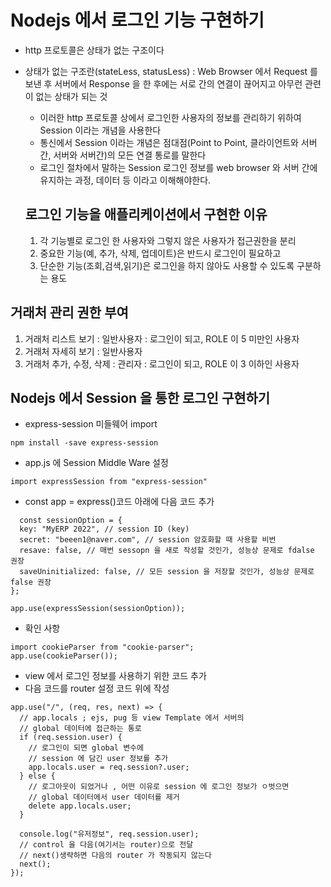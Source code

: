 # Nodejs 에서 로그인 기능 구현하기

- http 프로토콜은 상태가 없는 구조이다

* 상태가 없는 구조란(stateLess, statusLess) : Web Browser 에서 Request 를 보낸 후 서버에서 Response 을 한 후에는
  서로 간의 연결이 끊어지고 아무런 관련이 없는 상태가 되는 것

  - 이러한 http 프로토콜 상에서 로그인한 사용자의 정보를 관리하기 위하여 Session 이라는 개념을 사용한다
  - 통신에서 Session 이라는 개념은 점대점(Point to Point, 클라이언트와 서버간, 서버와 서버간)의 모든 연결 통로를 말한다
  - 로그인 절차에서 말하는 Session 로그인 정보를 web browser 와 서버 간에 유지하는 과정, 데이터 등 이라고 이해해야한다.

  ## 로그인 기능을 애플리케이션에서 구현한 이유

  1.  각 기능별로 로그인 한 사용자와 그렇지 않은 사용자가 접근권한을 분리
  2.  중요한 기능(예, 추가, 삭제, 업데이트)은 반드시 로그인이 필요하고
  3.  단순한 기능(조회,검색,읽기)은 로그인을 하지 않아도 사용할 수 있도록
      구분하는 용도

## 거래처 관리 권한 부여

1. 거래처 리스트 보기 : 일반사용자 : 로그인이 되고, ROLE 이 5 미만인 사용자
2. 거래처 자세히 보기 : 일반사용자
3. 거래처 추가, 수정, 삭제 : 관리자 : 로그인이 되고, ROLE 이 3 이하인 사용자

## Nodejs 에서 Session 을 통한 로그인 구현하기

- express-session 미들웨어 import

```
npm install -save express-session
```

- app.js 에 Session Middle Ware 설정

```
import expressSession from "express-session"
```

- const app = express()코드 아래에 다음 코드 추가

```
  const sessionOption = {
  key: "MyERP 2022", // session ID (key)
  secret: "beeen1@naver.com", // session 암호화할 때 사용할 비번
  resave: false, // 매번 sessopn 을 새로 작성할 것인가, 성능상 문제로 fdalse 권장
  saveUninitialized: false, // 모든 session 을 저장할 것인가, 성능상 문제로 false 권장
};

app.use(expressSession(sessionOption));
```

- 확인 사항

```
import cookieParser from "cookie-parser";
app.use(cookieParser());
```

- view 에서 로그인 정보를 사용하기 위한 코드 추가
- 다음 코드를 router 설정 코드 위에 작성

```
app.use("/", (req, res, next) => {
  // app.locals ; ejs, pug 등 view Template 에서 서버의
  // global 데이터에 접근하는 통로
  if (req.session.user) {
    // 로그인이 되면 global 변수에
    // session 에 담긴 user 정보를 추가
    app.locals.user = req.session?.user;
  } else {
    // 로그아웃이 되었거나 , 어떤 이유로 session 에 로그인 정보가 ㅇ벗으면
    // global 데이터에서 user 데이터를 제거
    delete app.locals.user;
  }

  console.log("유저정보", req.session.user);
  // control 을 다음(여기서는 router)으로 전달
  // next()생략하면 다음의 router 가 작동되지 않는다
  next();
});
```
